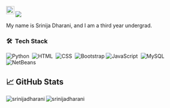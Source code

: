 <a href="https://www.linkedin.com/in/srinijadharani/">
  <img align="left" alt="Srinija's LinkedIN" width="22px" src="https://raw.githubusercontent.com/peterthehan/peterthehan/master/assets/linkedin.svg" />
</a>

![](https://visitor-badge.glitch.me/badge?page_id=srinijadharani)

My name is Srinija Dharani, and I am a third year undergrad.

### 🛠 &nbsp;Tech Stack
![Python](https://img.shields.io/badge/-Python-05122A?style=flat&logo=Python)&nbsp;
![HTML](https://img.shields.io/badge/-HTML-05122A?style=flat&logo=HTML5)&nbsp;
![CSS](https://img.shields.io/badge/-CSS-05122A?style=flat&logo=CSS3&logoColor=1572B6)&nbsp;
![Bootstrap](https://img.shields.io/badge/-Bootstrap-05122A?style=flat&logo=bootstrap&logoColor=563D7C)
![JavaScript](https://img.shields.io/badge/-JavaScript-05122A?style=flat&logo=javascript)&nbsp;
![MySQL](https://img.shields.io/badge/-MySQL-05122A?style=flat&logo=MySQL)&nbsp;
![NetBeans](https://img.shields.io/badge/-NetBeans-05122A?style=flat&logo=NetBeans-ide&logoColor=2C2255)


## &#x1f4c8; GitHub Stats
<p align="left"><img align="left" src="https://github-readme-stats.vercel.app/api/top-langs?username=srinijadharani&show_icons=true&locale=en&layout=compact&theme=midnight-purple" alt="srinijadharani" /></p>
 <p><img align="center" src="https://github-readme-streak-stats.herokuapp.com/?user=srinijadharani&theme=midnight-purple" alt="srinijadharani" /></p>
